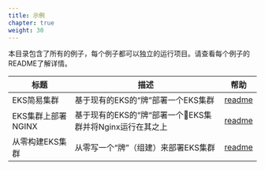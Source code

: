 ```yaml
---
title: 示例
chapter: true
weight: 30
---
```


本目录包含了所有的例子，每个例子都可以独立的运行项目。请查看每个例子的README了解详情。

标题|描述|帮助
-----|-----------|-----
EKS简易集群|基于现有的EKS的“牌”部署一个EKS集群|[readme](/zh/examples/simple-eks-cluster/readme)
EKS集群上部署NGINX|基于现有的EKS的“牌“部署一个EKS集群并将Nginx运行在其之上|[readme](/zh/examples/nginx-on-eks/readme)
从零构建EKS集群|从零写一个“牌”（组建）来部署EKS集群|[readme](/zh/examples/eks-from-scratch/readme)
